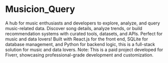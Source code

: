 # Musicion_Query
A hub for music enthusiasts and developers to explore, analyze, and query music-related data. Discover song details, analyze trends, or build recommendation systems with curated tools, datasets, and APIs. Perfect for music and data lovers!
Built with React.js for the front end, SQLite for database management, and Python for backend logic, this is a full-stack solution for music and data lovers.
Note: This is a paid project developed for Fiverr, showcasing professional-grade development and customization.
